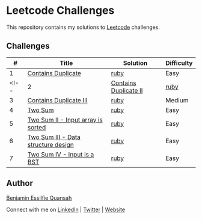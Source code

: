 # Leetcode Challenges

This repository contains my solutions to [Leetcode](https://leetcode.com/essilfiequansah/) challenges.

## Challenges

| # | Title | Solution | Difficulty |
|---| ----- | -------- | ---------- |
| 1 | [Contains Duplicate](https://leetcode.com/problems/contains-duplicate/) | [ruby](./ruby/contains_duplicate.rb) | Easy |
<!-- | 2 | [Contains Duplicate II](https://leetcode.com/problems/contains-duplicate-ii/) | [ruby](./ruby/contains_duplicate_ii.rb) | Easy |
| 3 | [Contains Duplicate III](https://leetcode.com/problems/contains-duplicate-iii/) | [ruby](./ruby/contains_duplicate_iii.rb) | Medium |
| 4 | [Two Sum](https://leetcode.com/problems/two-sum/) | [ruby](./ruby/two_sum.rb) | Easy |
| 5 | [Two Sum II - Input array is sorted](https://leetcode.com/problems/two-sum-ii-input-array-is-sorted/) | [ruby](./ruby/two_sum_ii.rb) | Easy |
| 6 | [Two Sum III - Data structure design](https://leetcode.com/problems/two-sum-iii-data-structure-design/) | [ruby](./ruby/two_sum_iii.rb) | Easy |
| 7 | [Two Sum IV - Input is a BST](https://leetcode.com/problems/two-sum-iv-input-is-a-bst/) | [ruby](./ruby/two_sum_iv.rb) | Easy | -->

## Author

[Benjamin Essilfie Quansah](https://github.com/essilfiequansah)

Connect with me on [LinkedIn](https://www.linkedin.com/in/benessilfie/) | [Twitter](https://twitter.com/essiIfie) | [Website](https://essilfie.dev)

